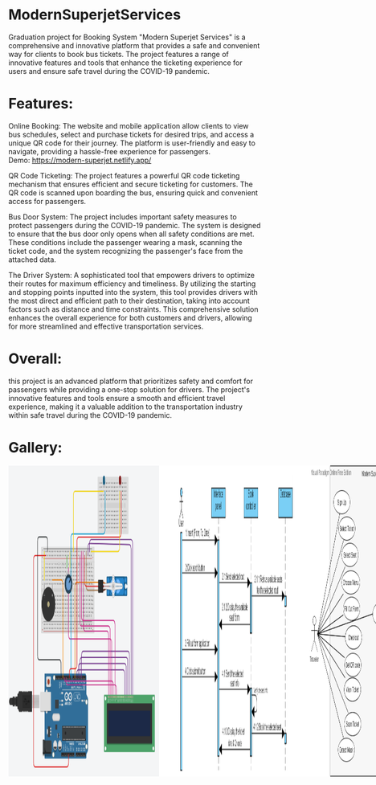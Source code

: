 # ModernSuperjetServices
Graduation project for Booking System "Modern Superjet Services" is a comprehensive and innovative platform that provides a safe and convenient way for clients to book bus tickets. The project features a range of innovative features and tools that enhance the ticketing experience for users and ensure safe travel during the COVID-19 pandemic.

# Features:

Online Booking: The website and mobile application allow clients to view bus schedules, select and purchase tickets for desired trips, and access a unique QR code for their journey. The platform is user-friendly and easy to navigate, providing a hassle-free experience for passengers.
<br>
Demo: https://modern-superjet.netlify.app/

QR Code Ticketing: The project features a powerful QR code ticketing mechanism that ensures efficient and secure ticketing for customers. The QR code is scanned upon boarding the bus, ensuring quick and convenient access for passengers.

Bus Door System: The project includes important safety measures to protect passengers during the COVID-19 pandemic. The system is designed to ensure that the bus door only opens when all safety conditions are met. These conditions include the passenger wearing a mask, scanning the ticket code, and the system recognizing the passenger's face from the attached data.

The Driver System: A sophisticated tool that empowers drivers to optimize their routes for maximum efficiency and timeliness. By utilizing the starting and stopping points inputted into the system, this tool provides drivers with the most direct and efficient path to their destination, taking into account factors such as distance and time constraints. This comprehensive solution enhances the overall experience for both customers and drivers, allowing for more streamlined and effective transportation services.

# Overall:
this project is an advanced platform that prioritizes safety and comfort for passengers while providing a one-stop solution for drivers. The project's innovative features and tools ensure a smooth and efficient travel experience, making it a valuable addition to the transportation industry within safe travel during the COVID-19 pandemic.

# Gallery:
<div style="display:flex;">
<img src="https://github.com/MarimEzz/ModernSuperjetServices/blob/main/Details/Door%20System.png" width="300">
<img src="https://github.com/MarimEzz/ModernSuperjetServices/blob/main/Details/sequnce%20diagram.png" width="300">
<img src="https://github.com/MarimEzz/ModernSuperjetServices/blob/main/Details/use%20case.png" width="300">
<img src="https://github.com/MarimEzz/ModernSuperjetServices/blob/main/Details/workflow%20embedded.png" width="300">
<img src="https://github.com/MarimEzz/ModernSuperjetServices/blob/main/Details/workflow%20web-app.png" width="300">
</div>
